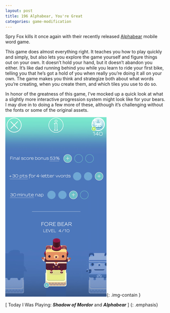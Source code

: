 ```yaml
---
layout: post
title: 196 Alphabear, You're Great
categories: game-modification
---
```

Spry Fox kills it once again with their recently released [Alphabear](http://spryfox.com/our-games/alphabear/) mobile word game.

This game does almost everything right.  It teaches you how to play quickly and simply, but also lets you explore the game yourself and figure things out on your own.  It doesn’t hold your hand, but it doesn’t abandon you either.  It’s like dad running behind you while you learn to ride your first bike, telling you that he’s got a hold of you when really you’re doing it all on your own.  The game makes you think and strategize both about what words you’re creating, when you create them, and which tiles you use to do so.

In honor of the greatness of this game, I’ve mocked up a quick look at what a slightly more interactive progression system might look like for your bears. I may dive in to doing a few more of these, although it’s challenging without the fonts or some of the original assets.


![Alphabear Image](/img/games/196_Alphabear_Youre_Great.jpg "Alphabear"){: .img-contain }


[ Today I Was Playing: ***Shadow of Mordor*** and ***Alphabear*** ]
{: .emphasis}


